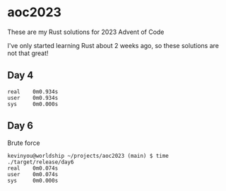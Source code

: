 # aoc2023
These are my Rust solutions for 2023 Advent of Code

I've only started learning Rust about 2 weeks ago, so these solutions are not that great!

## Day 4
```
real    0m0.934s
user    0m0.934s
sys     0m0.000s
```

## Day 6
Brute force
```
kevinyou@worldship ~/projects/aoc2023 (main) $ time ./target/release/day6
real    0m0.074s
user    0m0.074s
sys     0m0.000s
```